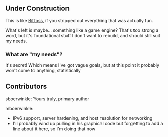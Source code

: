 
## Under Construction

This is like [Bittoss](https://github.com/sboerwinkle/bittoss), if you stripped out everything that was actually fun.

What's left is maybe... something like a game engine? That's too strong a word, but it's foundational stuff I don't want to rebuild, and should still suit my needs.

### What are "my needs"?

It's secret! Which means I've got vague goals, but at this point it probably won't come to anything, statistically

## Contributors

sboerwinkle: Yours truly, primary author

mboerwinkle:

- IPv6 support, server hardening, and host resolution for networking
- I'll probably wind up pulling in his graphical code but forgetting to add a line about it here, so I'm doing that now
